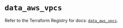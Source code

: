 # `data_aws_vpcs`

Refer to the Terraform Registry for docs: [`data_aws_vpcs`](https://registry.terraform.io/providers/hashicorp/aws/6.0.0/docs/data-sources/vpcs).
